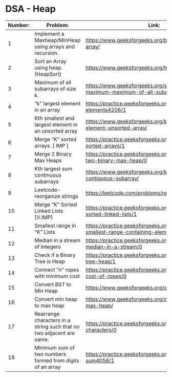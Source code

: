 # DSA - Heap

| Number: | Problem:                                                             | Link:                                                                                              |
| ------- | -------------------------------------------------------------------- | -------------------------------------------------------------------------------------------------- |
| 1       | Implement a Maxheap/MinHeap using arrays and recursion.              | https://www.geeksforgeeks.org/building-heap-from-array/                                            |
| 2       | Sort an Array using heap. (HeapSort)                                 | https://www.geeksforgeeks.org/heap-sort/                                                           |
| 3       | Maximum of all subarrays of size k.                                  | https://www.geeksforgeeks.org/sliding-window-maximum-maximum-of-all-subarrays-of-size-k/           |
| 4       | “k” largest element in an array                                      | https://practice.geeksforgeeks.org/problems/k-largest-elements4206/1                               |
| 5       | Kth smallest and largest element in an unsorted array                | https://www.geeksforgeeks.org/kth-smallestlargest-element-unsorted-array/                          |
| 6       | Merge “K” sorted arrays. [ IMP ]                                     | https://practice.geeksforgeeks.org/problems/merge-k-sorted-arrays/1                                |
| 7       | Merge 2 Binary Max Heaps                                             | https://practice.geeksforgeeks.org/problems/merge-two-binary-max-heap/0                            |
| 8       | Kth largest sum continuous subarrays                                 | https://www.geeksforgeeks.org/k-th-largest-sum-contiguous-subarray/                                |
| 9       | Leetcode- reorganize strings                                         | https://leetcode.com/problems/reorganize-string/                                                   |
| 10      | Merge “K” Sorted Linked Lists [V.IMP]                                | https://practice.geeksforgeeks.org/problems/merge-k-sorted-linked-lists/1                          |
| 11      | Smallest range in “K” Lists                                          | https://practice.geeksforgeeks.org/problems/find-smallest-range-containing-elements-from-k-lists/1 |
| 12      | Median in a stream of Integers                                       | https://practice.geeksforgeeks.org/problems/find-median-in-a-stream/0                              |
| 13      | Check if a Binary Tree is Heap                                       | https://practice.geeksforgeeks.org/problems/is-binary-tree-heap/1                                  |
| 14      | Connect “n” ropes with minimum cost                                  | https://practice.geeksforgeeks.org/problems/minimum-cost-of-ropes/0                                |
| 15      | Convert BST to Min Heap                                              | https://www.geeksforgeeks.org/convert-bst-min-heap/                                                |
| 16      | Convert min heap to max heap                                         | https://www.geeksforgeeks.org/convert-min-heap-to-max-heap/                                        |
| 17      | Rearrange characters in a string such that no two adjacent are same. | https://practice.geeksforgeeks.org/problems/rearrange-characters/0                                 |
| 18      | Minimum sum of two numbers formed from digits of an array            | https://practice.geeksforgeeks.org/problems/minimum-sum4058/1                                      |
